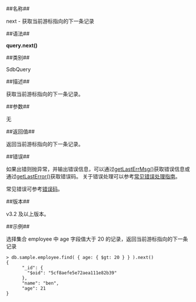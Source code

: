 ##名称##

next - 获取当前游标指向的下一条记录

##语法##

**query.next()**

##类别##

SdbQuery

##描述##

获取当前游标指向的下一条记录。

##参数##

无

##返回值##

返回当前游标指向的下一条记录。

##错误##

如果出错则抛异常，并输出错误信息，可以通过[getLastErrMsg()](manual/Manual/Sequoiadb_Command/Global/getLastErrMsg.md)获取错误信息或通过[getLastError()](manual/Manual/Sequoiadb_Command/Global/getLastError.md)获取错误码。
关于错误处理可以参考[常见错误处理指南](manual/FAQ/faq_sdb.md)。

常见错误可参考[错误码](manual/Manual/Sequoiadb_error_code.md)。

##版本##

v3.2 及以上版本。

##示例##

选择集合 employee 中 age 字段值大于 20 的记录，返回当前游标指向的下一条记录

```lang-javascript
> db.sample.employee.find( { age: { $gt: 20 } } ).next()
{
      "_id": {
        "$oid": "5cf8aefe5e72aea111e82b39"
      },
      "name": "ben",
      "age": 21
}
```
